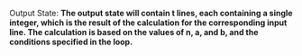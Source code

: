 Output State: **The output state will contain t lines, each containing a single integer, which is the result of the calculation for the corresponding input line. The calculation is based on the values of n, a, and b, and the conditions specified in the loop.**